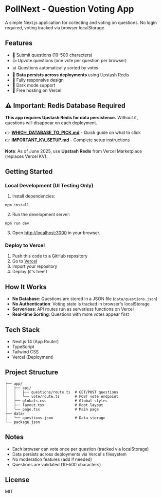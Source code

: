 # PollNext - Question Voting App

A simple Next.js application for collecting and voting on questions. No login required, voting tracked via browser localStorage.

## Features

- 📝 Submit questions (10-500 characters)
- 👍 Upvote questions (one vote per question per browser)
- 📊 Questions automatically sorted by votes
- 💾 **Data persists across deployments** using Upstash Redis
- 📱 Fully responsive design
- 🌙 Dark mode support
- 🚀 Free hosting on Vercel

## ⚠️ Important: Redis Database Required

**This app requires Upstash Redis for data persistence.** Without it, questions will disappear on each deployment.

👉 **[WHICH_DATABASE_TO_PICK.md](WHICH_DATABASE_TO_PICK.md)** - Quick guide on what to click  
👉 **[IMPORTANT_KV_SETUP.md](IMPORTANT_KV_SETUP.md)** - Complete setup instructions

**Note**: As of June 2025, use **Upstash Redis** from Vercel Marketplace (replaces Vercel KV).

## Getting Started

### Local Development (UI Testing Only)

1. Install dependencies:
```bash
npm install
```

2. Run the development server:
```bash
npm run dev
```

3. Open [http://localhost:3000](http://localhost:3000) in your browser.

### Deploy to Vercel

1. Push this code to a GitHub repository
2. Go to [Vercel](https://vercel.com)
3. Import your repository
4. Deploy (it's free!)

## How It Works

- **No Database**: Questions are stored in a JSON file (`data/questions.json`)
- **No Authentication**: Voting state is tracked in browser's localStorage
- **Serverless**: API routes run as serverless functions on Vercel
- **Real-time Sorting**: Questions with more votes appear first

## Tech Stack

- Next.js 14 (App Router)
- TypeScript
- Tailwind CSS
- Vercel (Deployment)

## Project Structure

```
├── app/
│   ├── api/
│   │   ├── questions/route.ts  # GET/POST questions
│   │   └── vote/route.ts       # POST vote endpoint
│   ├── globals.css             # Global styles
│   ├── layout.tsx              # Root layout
│   └── page.tsx                # Main page
├── data/
│   └── questions.json          # Data storage
└── package.json
```

## Notes

- Each browser can vote once per question (tracked via localStorage)
- Data persists across deployments via Vercel's filesystem
- No moderation features (add if needed)
- Questions are validated (10-500 characters)

## License

MIT

